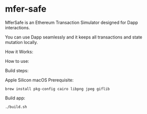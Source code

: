 # mfer-safe

MferSafe is an Ethereum Transaction Simulator designed for Dapp interactions.

You can use Dapp seamlessly and it keeps all transactions and state mutation locally.

How it Works:

How to use:

Build steps:

Apple Silicon macOS Prerequisite: 

`brew install pkg-config cairo libpng jpeg giflib`

Build app:

`./build.sh`
